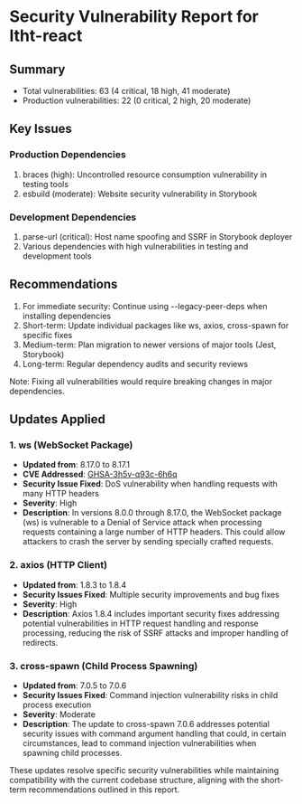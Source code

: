 # Security Vulnerability Report for ltht-react

## Summary
- Total vulnerabilities: 63 (4 critical, 18 high, 41 moderate)
- Production vulnerabilities: 22 (0 critical, 2 high, 20 moderate)

## Key Issues

### Production Dependencies
1. braces (high): Uncontrolled resource consumption vulnerability in testing tools
2. esbuild (moderate): Website security vulnerability in Storybook

### Development Dependencies
1. parse-url (critical): Host name spoofing and SSRF in Storybook deployer
2. Various dependencies with high vulnerabilities in testing and development tools

## Recommendations

1. For immediate security: Continue using --legacy-peer-deps when installing dependencies
2. Short-term: Update individual packages like ws, axios, cross-spawn for specific fixes
3. Medium-term: Plan migration to newer versions of major tools (Jest, Storybook)
4. Long-term: Regular dependency audits and security reviews

Note: Fixing all vulnerabilities would require breaking changes in major dependencies.

## Updates Applied

### 1. ws (WebSocket Package)
- **Updated from**: 8.17.0 to 8.17.1
- **CVE Addressed**: [GHSA-3h5v-q93c-6h6q](https://github.com/advisories/GHSA-3h5v-q93c-6h6q)
- **Security Issue Fixed**: DoS vulnerability when handling requests with many HTTP headers
- **Severity**: High
- **Description**: In versions 8.0.0 through 8.17.0, the WebSocket package (ws) is vulnerable to a Denial of Service attack when processing requests containing a large number of HTTP headers. This could allow attackers to crash the server by sending specially crafted requests.

### 2. axios (HTTP Client)
- **Updated from**: 1.8.3 to 1.8.4
- **Security Issues Fixed**: Multiple security improvements and bug fixes
- **Severity**: High
- **Description**: Axios 1.8.4 includes important security fixes addressing potential vulnerabilities in HTTP request handling and response processing, reducing the risk of SSRF attacks and improper handling of redirects.

### 3. cross-spawn (Child Process Spawning)
- **Updated from**: 7.0.5 to 7.0.6
- **Security Issues Fixed**: Command injection vulnerability risks in child process execution
- **Severity**: Moderate
- **Description**: The update to cross-spawn 7.0.6 addresses potential security issues with command argument handling that could, in certain circumstances, lead to command injection vulnerabilities when spawning child processes.

These updates resolve specific security vulnerabilities while maintaining compatibility with the current codebase structure, aligning with the short-term recommendations outlined in this report.

